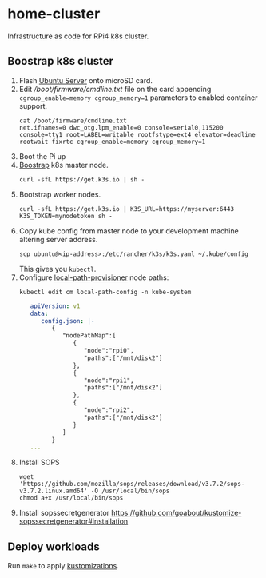 # home-cluster
Infrastructure as code for RPi4 k8s cluster.

## Boostrap k8s cluster

1. Flash [Ubuntu Server](https://ubuntu.com/download/raspberry-pi) onto microSD card.
2. Edit _/boot/firmware/cmdline.txt_ file on the card appending `cgroup_enable=memory cgroup_memory=1` parameters to enabled container support.
    ```
    cat /boot/firmware/cmdline.txt 
    net.ifnames=0 dwc_otg.lpm_enable=0 console=serial0,115200 console=tty1 root=LABEL=writable rootfstype=ext4 elevator=deadline rootwait fixrtc cgroup_enable=memory cgroup_memory=1
    ```
3. Boot the Pi up
4. [Boostrap](https://rancher.com/docs/k3s/latest/en/quick-start/) k8s master node.
    ```
    curl -sfL https://get.k3s.io | sh -
    ```
5. Bootstrap worker nodes.
    ```
    curl -sfL https://get.k3s.io | K3S_URL=https://myserver:6443 K3S_TOKEN=mynodetoken sh -
    ```
6. Copy kube config from master node to your development machine altering server address.
    ```
    scp ubuntu@<ip-address>:/etc/rancher/k3s/k3s.yaml ~/.kube/config
    ```
   This gives you `kubectl`.
7. Configure [local-path-provisioner](https://github.com/rancher/local-path-provisioner) node paths:
   ```
   kubectl edit cm local-path-config -n kube-system
   ```
   ```yaml
      apiVersion: v1
      data:
         config.json: |-
            {
               "nodePathMap":[
                  {
                     "node":"rpi0",
                     "paths":["/mnt/disk2"]
                  },
                  {
                     "node":"rpi1",
                     "paths":["/mnt/disk2"]
                  },
                  {
                     "node":"rpi2",
                     "paths":["/mnt/disk2"]
                  }
               ]
            }
      ...
   ```
8. Install SOPS
   ```
   wget 'https://github.com/mozilla/sops/releases/download/v3.7.2/sops-v3.7.2.linux.amd64' -O /usr/local/bin/sops
   chmod a+x /usr/local/bin/sops
   ```
9. Install sopssecretgenerator
   https://github.com/goabout/kustomize-sopssecretgenerator#installation
   

## Deploy workloads

Run `make` to apply [kustomizations](https://kubernetes.io/docs/tasks/manage-kubernetes-objects/kustomization/).